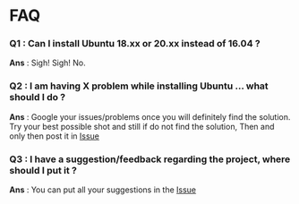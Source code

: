 # FAQ

### Q1 : Can I install Ubuntu 18.xx or 20.xx instead of 16.04 ?
**Ans** : Sigh! Sigh! No.

### Q2 : I am having X problem while installing Ubuntu ... what should I do ?
**Ans** : Google your issues/problems once you will definitely find the solution. Try your best possible shot and still if do not find the solution, Then and only then post it in [Issue](https://gitlab.iotiot.in/newbies/orientation/issues/1)

### Q3 : I have a suggestion/feedback regarding the project, where should I put it ?
**Ans** : You can put all your suggestions in the [Issue](https://gitlab.iotiot.in/newbies/orientation/issues/2)